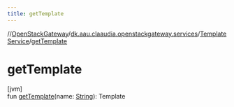 ```yaml
---
title: getTemplate
---
```

//[OpenStackGateway](../../../index.html)/[dk.aau.claaudia.openstackgateway.services](../index.html)/[TemplateService](index.html)/[getTemplate](get-template.html)



# getTemplate



[jvm]\
fun [getTemplate](get-template.html)(name: [String](https://kotlinlang.org/api/latest/jvm/stdlib/kotlin/-string/index.html)): Template




